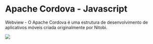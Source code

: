# Apache Cordova - Javascript

Webview - O Apache Cordova é uma estrutura de desenvolvimento de aplicativos móveis criada originalmente por Nitobi.

<img src='https://upload.wikimedia.org/wikipedia/commons/thumb/4/45/Cordova-logo-by-gengns.svg/1280px-Cordova-logo-by-gengns.svg.png' />
